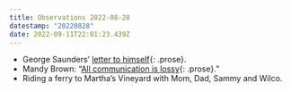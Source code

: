 ```yaml
---
title: Observations 2022-08-28
datestamp: "20220828"
date: 2022-09-11T22:01:23.439Z
---
```

- George Saunders’ [letter to himself](https://georgesaunders.substack.com/p/notes-from-the-death-cleaning){: .prose}.
- Mandy Brown: “[All communication is lossy](https://aworkinglibrary.com/writing/all-communication-is-lossy){: .prose}.”
- Riding a ferry to Martha’s Vineyard with Mom, Dad, Sammy and Wilco.